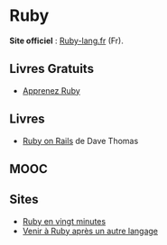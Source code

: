 # Ruby

**Site officiel** : [Ruby-lang.fr](https://www.ruby-lang.org/fr/) (Fr).

## Livres Gratuits

* [Apprenez Ruby](https://riptutorial.com/Download/mysql-fr.pdf)

## Livres

* [Ruby on Rails](https://amzn.to/3rAUbwn) de Dave Thomas

## MOOC

## Sites

* [Ruby en vingt minutes](https://www.ruby-lang.org/fr/documentation/quickstart/)
* [Venir à Ruby après un autre langage](https://www.ruby-lang.org/fr/documentation/ruby-from-other-languages/)
